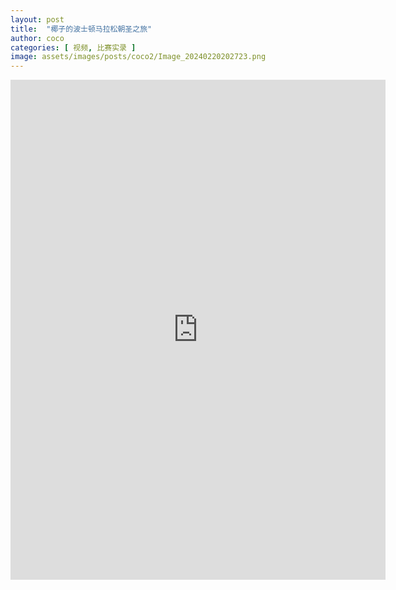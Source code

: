 ```yaml
---
layout: post
title:  "椰子的波士顿马拉松朝圣之旅"
author: coco
categories: [ 视频, 比赛实录 ]
image: assets/images/posts/coco2/Image_20240220202723.png
---
```


<iframe width="600" height="800" src="http://xhslink.com/dpHDQB" title="YouTube video player" frameborder="0" allow="accelerometer; autoplay; clipboard-write; encrypted-media; gyroscope; picture-in-picture; web-share" allowfullscreen></iframe>
